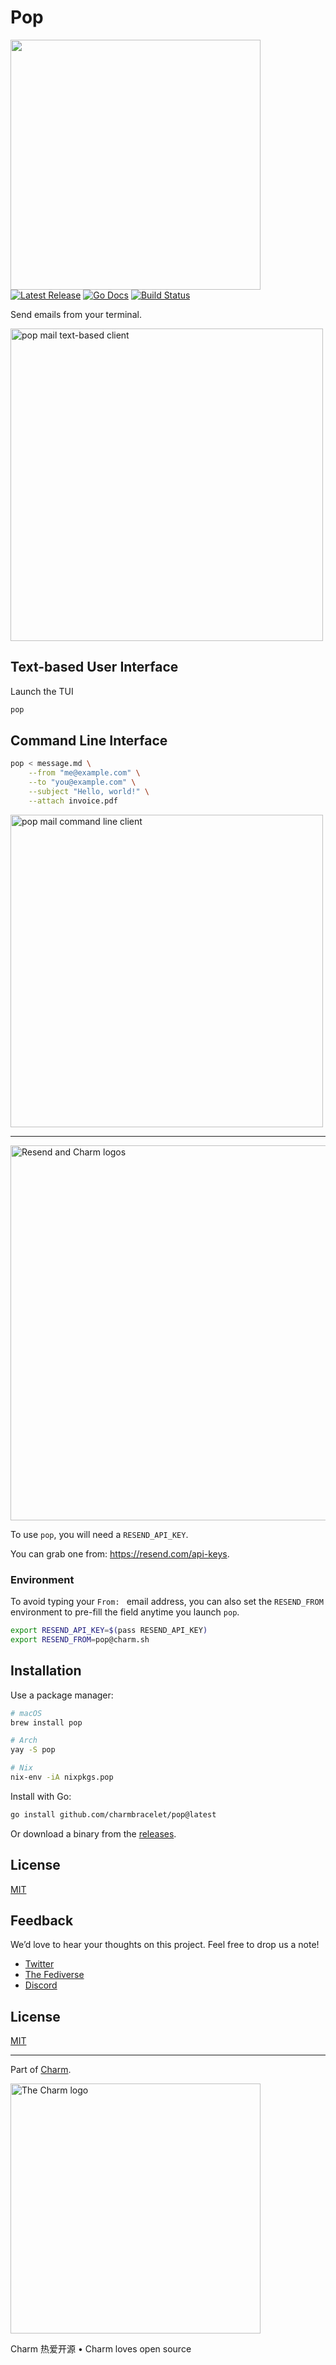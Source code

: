 # Pop

<p>
  <img src="https://stuff.charm.sh/pop/pop-logo.png" width="400" />
  <br />
  <a href="https://github.com/charmbracelet/pop/releases"><img src="https://img.shields.io/github/release/charmbracelet/pop.svg" alt="Latest Release"></a>
  <a href="https://pkg.go.dev/github.com/charmbracelet/pop?tab=doc"><img src="https://godoc.org/github.com/golang/gddo?status.svg" alt="Go Docs"></a>
  <a href="https://github.com/charmbracelet/pop/actions"><img src="https://github.com/charmbracelet/vhs/workflows/build/badge.svg" alt="Build Status"></a>
</p>

Send emails from your terminal.

<img width="500" src="https://vhs.charm.sh/vhs-25OHmk90ODL9BefXZ1P99I.gif" alt="pop mail text-based client">

## Text-based User Interface

Launch the TUI

```bash
pop
```

## Command Line Interface

```bash
pop < message.md \
    --from "me@example.com" \
    --to "you@example.com" \
    --subject "Hello, world!" \
    --attach invoice.pdf
```

<img width="500" src="https://vhs.charm.sh/vhs-28eAQHRSZilAiXKqTccLCr.gif" alt="pop mail command line client">

---

<img width="600" src="https://stuff.charm.sh/pop/resend-x-charm.png" alt="Resend and Charm logos">

To use `pop`, you will need a `RESEND_API_KEY`.

You can grab one from: https://resend.com/api-keys.

### Environment

To avoid typing your `From: ` email address, you can also set the `RESEND_FROM`
environment to pre-fill the field anytime you launch `pop`.

```bash
export RESEND_API_KEY=$(pass RESEND_API_KEY)
export RESEND_FROM=pop@charm.sh
```

## Installation

Use a package manager:

```bash
# macOS
brew install pop

# Arch
yay -S pop

# Nix
nix-env -iA nixpkgs.pop
```

Install with Go:

```sh
go install github.com/charmbracelet/pop@latest
```

Or download a binary from the [releases](https://github.com/charmbracelet/pop/releases).

## License

[MIT](https://github.com/charmbracelet/pop/blob/main/LICENSE)

## Feedback

We’d love to hear your thoughts on this project. Feel free to drop us a note!

- [Twitter](https://twitter.com/charmcli)
- [The Fediverse](https://mastodon.social/@charmcli)
- [Discord](https://charm.sh/chat)

## License

[MIT](https://github.com/charmbracelet/pop/raw/main/LICENSE)

---

Part of [Charm](https://charm.sh).

<a href="https://charm.sh/">
  <img
    alt="The Charm logo"
    width="400"
    src="https://stuff.charm.sh/charm-badge.jpg"
  />
</a>

Charm 热爱开源 • Charm loves open source
